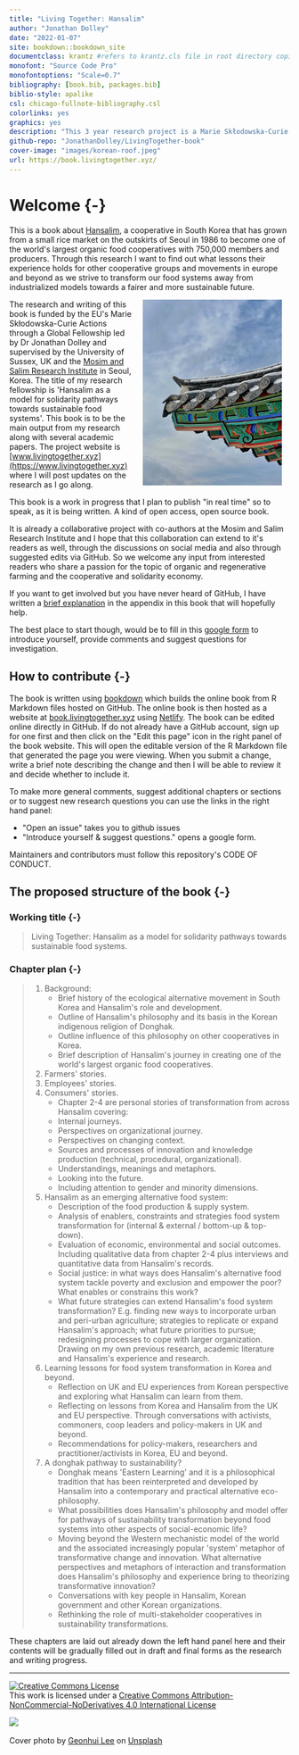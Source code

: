 ```yaml
--- 
title: "Living Together: Hansalim"
author: "Jonathan Dolley"
date: "2022-01-07"
site: bookdown::bookdown_site
documentclass: krantz #refers to krantz.cls file in root directory copied from Robinlovelace/geocompr
monofont: "Source Code Pro"
monofontoptions: "Scale=0.7"
bibliography: [book.bib, packages.bib]
biblio-style: apalike
csl: chicago-fullnote-bibliography.csl
colorlinks: yes
graphics: yes
description: "This 3 year research project is a Marie Skłodowska-Curie Action - Global Fellowship led by Dr Jonathan Dolley and supervised by the Science Policy Research Unit (SPRU, University of Sussex Business School, UK) and the Mosim and Salim Research Institute (South Korea). Through this project I am investigating the story of the Korean cooperative, Hansalim, which grew from a small rice market on the outskirts of Seoul in 1986 to become one of the worlds largest organic food cooperatives with 750,000 members and producers. I want to find out what lessons their experience holds for other cooperative groups and movements in the UK and EU as we strive to transform our food systems away from industrialized models towards a fairer and more sustainable future. Hence the title of the fellowship: 'Hansalim as a model for solidarity pathways towards sustainable food systems'. This book is to be the main output from my research."
github-repo: "JonathanDolley/LivingTogether-book"
cover-image: "images/korean-roof.jpeg"
url: https://book.livingtogether.xyz/
---
```


# Welcome {-}

This is a book about [Hansalim](http://www.hansalim.or.kr/), a cooperative in South Korea that has grown from a small rice market on the outskirts of Seoul in 1986 to become one of the world's largest organic food cooperatives with 750,000 members and producers. Through this research I want to find out what lessons their experience holds for other cooperative groups and movements in europe and beyond as we strive to transform our food systems away from industrialized models towards a fairer and more sustainable future.

<a><img src="images/korean-roof.jpeg" width="250" height="" alt="Placeholder for book cover" align="right" style="margin: 0 1em 0 1em" /></a>

<!--The writing of this book also provides an opportunity for Hansalim and their research center, Mosim, to reflect on their experience and the successes and challenges they have faced along the way. By thinking critically about their own story I believe -->

The research and writing of this book is funded by the EU's Marie Skłodowska-Curie Actions through a Global Fellowship led by Dr Jonathan Dolley and supervised by the University of Sussex, UK and the [Mosim and Salim Research Institute](http://www.mosim.or.kr/) in Seoul, Korea. The title of my research fellowship is 'Hansalim as a model for solidarity pathways towards sustainable food systems'. This book is to be the main output from my research along with several academic papers. The project website is [www.livingtogether.xyz](https://www.livingtogether.xyz) where I will post updates on the research as I go along.

This book is a work in progress that I plan to publish "in real time" so to speak, as it is being written. A kind of open access, open source book.

It is already a collaborative project with co-authors at the Mosim and Salim Research Institute and I hope that this collaboration can extend to it's readers as well, through the discussions on social media and also through suggested edits via GitHub. So we welcome any input from interested readers who share a passion for the topic of organic and regenerative farming and the cooperative and solidarity economy.

If you want to get involved but you have never heard of GitHub, I have written a [brief explanation](/github.html) in the appendix in this book that will hopefully help.

The best place to start though, would be to fill in this [google form](https://forms.gle/aByS7RYM2kUFNVYi8) to introduce yourself, provide comments and suggest questions for investigation.

## How to contribute {-}

The book is written using [bookdown](https://bookdown.org/yihui/bookdown/) which builds the online book from R Markdown files hosted on GitHub. The online book is then hosted as a website at [book.livingtogether.xyz](https://book.livingtogether.xyz) using [Netlify](https://www.netlify.com/). The book can be edited online directly in GitHub. If do not already have a GitHub account, sign up for one first and then click on the "Edit this page" icon in the right panel of the book website. This will open the editable version of the R Markdown file that generated the page you were viewing. When you submit a change, write a brief note describing the change and then I will be able to review it and decide whether to include it.

To make more general comments, suggest additional chapters or sections or to suggest new research questions you can use the links in the right hand panel:

- "Open an issue" takes you to github issues
- "Introduce yourself & suggest questions." opens a google form.

Maintainers and contributors must follow this repository's CODE OF CONDUCT.

## The proposed structure of the book {-}

### Working title {-}

> Living Together: Hansalim as a model for solidarity pathways towards sustainable food systems.

### Chapter plan {-}

> 1.	Background:
>       -	Brief history of the ecological alternative movement in South Korea and Hansalim's role and development.
>       -	Outline of Hansalim's philosophy and its basis in the Korean indigenous religion of Donghak.
>       -	Outline influence of this philosophy on other cooperatives in Korea.
>       -	Brief description of Hansalim's journey in creating one of the world's largest organic food cooperatives.
> 2.	Farmers' stories.
> 3.	Employees' stories.
> 4.	Consumers' stories.
>       -   Chapter 2-4 are personal stories of transformation from across Hansalim covering:
>       -	Internal journeys.
>       -	Perspectives on organizational journey.
>       -	Perspectives on changing context.
>       -	Sources and processes of innovation and knowledge production (technical, procedural, organizational).
>       -	Understandings, meanings and metaphors.
>       -	Looking into the future.
>       -	Including attention to gender and minority dimensions.
> 5.	Hansalim as an emerging alternative food system:
>       -	Description of the food production & supply system.
>       -	Analysis of enablers, constraints and strategies food system transformation for (internal & external / bottom-up & top-down).
>       -	Evaluation of economic, environmental and social outcomes. Including qualitative data from chapter 2-4 plus interviews and quantitative data from Hansalim's records.
>       -	Social justice: in what ways does Hansalim's alternative food system tackle poverty and exclusion and empower the poor? What enables or constrains this work?
>       -	What future strategies can extend Hansalim's food system transformation? E.g. finding new ways to incorporate urban and peri-urban agriculture; strategies to replicate or expand Hansalim's approach; what future priorities to pursue; redesigning processes to cope with larger organization. Drawing on my own previous research, academic literature and Hansalim's experience and research.
>   6.	Learning lessons for food system transformation in Korea and beyond.
>       -	Reflection on UK and EU experiences from Korean perspective and exploring what Hansalim can learn from them.
>       -	Reflecting on lessons from Korea and Hansalim from the UK and EU perspective. Through conversations with activists, commoners, coop leaders and policy-makers in UK and beyond.
>       -	Recommendations for policy-makers, researchers and practitioner/activists in Korea, EU and beyond.
> 7.	A donghak pathway to sustainability?
>       -	Donghak means 'Eastern Learning' and it is a philosophical tradition that has been reinterpreted and developed by Hansalim into a contemporary and practical alternative eco-philosophy.
>       -	What possibilities does Hansalim's philosophy and model offer for pathways of sustainability transformation beyond food systems into other aspects of social-economic life?
>       -	Moving beyond the Western mechanistic model of the world and the associated increasingly popular 'system' metaphor of transformative change and innovation. What alternative perspectives and metaphors of interaction and transformation does Hansalim's philosophy and experience bring to theorizing transformative innovation?
>       -	Conversations with key people in Hansalim, Korean government and other Korean organizations.
>       -	Rethinking the role of multi-stakeholder cooperatives in sustainability transformations.

These chapters are laid out already down the left hand panel here and their contents will be gradually filled out in draft and final forms as the research and writing progress.

<hr>

<a rel="license" href="http://creativecommons.org/licenses/by-nc-nd/4.0/"><img alt="Creative Commons License" style="border-width:0" src="https://i.creativecommons.org/l/by-nc-nd/4.0/88x31.png" /></a><br />This work is licensed under a <a rel="license" href="http://creativecommons.org/licenses/by-nc-nd/4.0/">Creative Commons Attribution-NonCommercial-NoDerivatives 4.0 International License</a>

<a href="https://www.netlify.com"><img src="https://www.netlify.com/img/global/badges/netlify-color-accent.svg"/></a>

Cover photo by <a href="https://unsplash.com/@flutto?utm_source=unsplash&utm_medium=referral&utm_content=creditCopyText">Geonhui Lee</a> on <a href="https://unsplash.com/s/photos/korean?utm_source=unsplash&utm_medium=referral&utm_content=creditCopyText">Unsplash</a>

